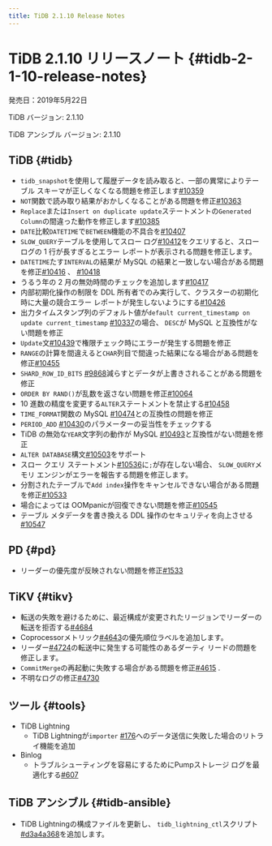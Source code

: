 ```yaml
---
title: TiDB 2.1.10 Release Notes
---
```


# TiDB 2.1.10 リリースノート {#tidb-2-1-10-release-notes}

発売日：2019年5月22日

TiDB バージョン: 2.1.10

TiDB アンシブル バージョン: 2.1.10

## TiDB {#tidb}

-   `tidb_snapshot`を使用して履歴データを読み取ると、一部の異常によりテーブル スキーマが正しくなくなる問題を修正します[#10359](https://github.com/pingcap/tidb/pull/10359)
-   `NOT`関数で読み取り結果がおかしくなることがある問題を修正[#10363](https://github.com/pingcap/tidb/pull/10363)
-   `Replace`または`Insert on duplicate update`ステートメントの`Generated Column`の間違った動作を修正します[#10385](https://github.com/pingcap/tidb/pull/10385)
-   `DATE`比較`DATETIME`で`BETWEEN`機能の不具合を[#10407](https://github.com/pingcap/tidb/pull/10407)
-   `SLOW_QUERY`テーブルを使用してスロー ログ[#10412](https://github.com/pingcap/tidb/pull/10412)をクエリすると、スロー ログの 1 行が長すぎるとエラー レポートが表示される問題を修正します。
-   `DATETIME`たす`INTERVAL`の結果が MySQL の結果と一致しない場合がある問題を修正[#10416](https://github.com/pingcap/tidb/pull/10416) 、 [#10418](https://github.com/pingcap/tidb/pull/10418)
-   うるう年の 2 月の無効時間のチェックを追加します[#10417](https://github.com/pingcap/tidb/pull/10417)
-   内部初期化操作の制限を DDL 所有者でのみ実行して、クラスターの初期化時に大量の競合エラー レポートが発生しないようにする[#10426](https://github.com/pingcap/tidb/pull/10426)
-   出力タイムスタンプ列のデフォルト値が`default current_timestamp on update current_timestamp` [#10337](https://github.com/pingcap/tidb/issues/10337)の場合、 `DESC`が MySQL と互換性がない問題を修正
-   `Update`文[#10439](https://github.com/pingcap/tidb/pull/10439)で権限チェック時にエラーが発生する問題を修正
-   `RANGE`の計算を間違えると`CHAR`列目で間違った結果になる場合がある問題を修正[#10455](https://github.com/pingcap/tidb/pull/10455)
-   `SHARD_ROW_ID_BITS` [#9868](https://github.com/pingcap/tidb/pull/9868)減らすとデータが上書きされることがある問題を修正
-   `ORDER BY RAND()`が乱数を返さない問題を修正[#10064](https://github.com/pingcap/tidb/pull/10064)
-   10 進数の精度を変更する`ALTER`ステートメントを禁止する[#10458](https://github.com/pingcap/tidb/pull/10458)
-   `TIME_FORMAT`関数の MySQL [#10474](https://github.com/pingcap/tidb/pull/10474)との互換性の問題を修正
-   `PERIOD_ADD` [#10430](https://github.com/pingcap/tidb/pull/10430)のパラメーターの妥当性をチェックする
-   TiDB の無効な`YEAR`文字列の動作が MySQL [#10493](https://github.com/pingcap/tidb/pull/10493)と互換性がない問題を修正
-   `ALTER DATABASE`構文[#10503](https://github.com/pingcap/tidb/pull/10503)をサポート
-   スロー クエリ ステートメント[#10536](https://github.com/pingcap/tidb/pull/10536)に`;`が存在しない場合、 `SLOW_QUERY`メモリ エンジンがエラーを報告する問題を修正します。
-   分割されたテーブルで`Add index`操作をキャンセルできない場合がある問題を修正[#10533](https://github.com/pingcap/tidb/pull/10533)
-   場合によっては OOMpanicが回復できない問題を修正[#10545](https://github.com/pingcap/tidb/pull/10545)
-   テーブル メタデータを書き換える DDL 操作のセキュリティを向上させる[#10547](https://github.com/pingcap/tidb/pull/10547)

## PD {#pd}

-   リーダーの優先度が反映されない問題を修正[#1533](https://github.com/pingcap/pd/pull/1533)

## TiKV {#tikv}

-   転送の失敗を避けるために、最近構成が変更されたリージョンでリーダーの転送を拒否する[#4684](https://github.com/tikv/tikv/pull/4684)
-   Coprocessorメトリック[#4643](https://github.com/tikv/tikv/pull/4643)の優先順位ラベルを追加します。
-   リーダー[#4724](https://github.com/tikv/tikv/pull/4724)の転送中に発生する可能性のあるダーティ リードの問題を修正します。
-   `CommitMerge`の再起動に失敗する場合がある問題を修正[#4615](https://github.com/tikv/tikv/pull/4615) .
-   不明なログの修正[#4730](https://github.com/tikv/tikv/pull/4730)

## ツール {#tools}

-   TiDB Lightning
    -   TiDB Lightningが`importer` [#176](https://github.com/pingcap/tidb-lightning/pull/176)へのデータ送信に失敗した場合のリトライ機能を追加
-   Binlog
    -   トラブルシューティングを容易にするためにPumpストレージ ログを最適化する[#607](https://github.com/pingcap/tidb-binlog/pull/607)

## TiDB アンシブル {#tidb-ansible}

-   TiDB Lightningの構成ファイルを更新し、 `tidb_lightning_ctl`スクリプト[#d3a4a368](https://github.com/pingcap/tidb-ansible/commit/d3a4a368810a421c49980899a286cf010569b4c7)を追加します。
